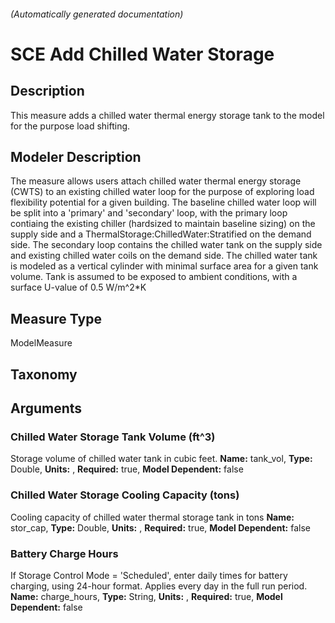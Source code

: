 

###### (Automatically generated documentation)

# SCE Add Chilled Water Storage

## Description
This measure adds a chilled water thermal energy storage tank to the model for the purpose load shifting.

## Modeler Description
The measure allows users attach chilled water thermal energy storage (CWTS) to an existing chilled water loop for the purpose of exploring load flexibility potential for a given building. The baseline chilled water loop will be split into a 'primary' and 'secondary' loop, with the primary loop contiaing the existing chiller (hardsized to maintain baseline sizing) on the supply side and a ThermalStorage:ChilledWater:Stratified on the demand side. The secondary loop contains the chilled water tank on the supply side and existing chilled water coils on the demand side. The chilled water tank is modeled as a vertical cylinder with minimal surface area for a given tank volume. Tank is assumed to be exposed to ambient conditions, with a surface U-value of 0.5 W/m^2*K

## Measure Type
ModelMeasure

## Taxonomy


## Arguments


### Chilled Water Storage Tank Volume (ft^3)
Storage volume of chilled water tank in cubic feet.
**Name:** tank_vol,
**Type:** Double,
**Units:** ,
**Required:** true,
**Model Dependent:** false


### Chilled Water Storage Cooling Capacity (tons)
Cooling capacity of chilled water thermal storage tank in tons
**Name:** stor_cap,
**Type:** Double,
**Units:** ,
**Required:** true,
**Model Dependent:** false


### Battery Charge Hours
If Storage Control Mode = 'Scheduled', enter daily times for battery charging, using 24-hour format. Applies every day in the full run period.
**Name:** charge_hours,
**Type:** String,
**Units:** ,
**Required:** true,
**Model Dependent:** false






